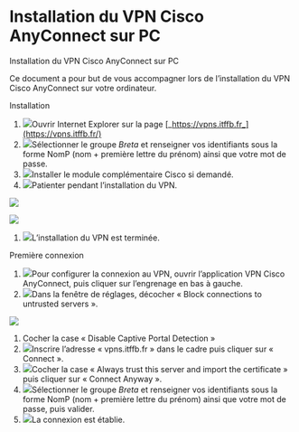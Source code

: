 # Installation du VPN Cisco AnyConnect sur PC

Installation du VPN Cisco AnyConnect sur PC

Ce document a pour but de vous accompagner lors de l’installation du VPN Cisco AnyConnect sur votre ordinateur.

Installation

1. ![](../.gitbook/assets/0.jpeg)Ouvrir Internet Explorer sur la page [_https://vpns.itffb.fr_](https://vpns.itffb.fr/)
2. ![](../.gitbook/assets/1.jpeg)Sélectionner le groupe _Breta_ et renseigner vos identifiants sous la forme NomP \(nom + première lettre du prénom\) ainsi que votre mot de passe.
3. ![](../.gitbook/assets/2.jpeg)Installer le module complémentaire Cisco si demandé.
4. ![](../.gitbook/assets/3.jpeg)Patienter pendant l’installation du VPN.

![](../.gitbook/assets/4.jpeg)

![](../.gitbook/assets/5.jpeg)

1. ![](../.gitbook/assets/6.jpeg)L’installation du VPN est terminée.

Première connexion

1. ![](../.gitbook/assets/7.png)Pour configurer la connexion au VPN, ouvrir l’application VPN Cisco AnyConnect, puis cliquer sur l’engrenage en bas à gauche.
2. ![](../.gitbook/assets/8.png)Dans la fenêtre de réglages, décocher « Block connections to untrusted servers ».

![](../.gitbook/assets/9.png)

1. Cocher la case « Disable Captive Portal Detection »
2. ![](../.gitbook/assets/10.png)Inscrire l’adresse « vpns.itffb.fr » dans le cadre puis cliquer sur « Connect ».
3. ![](../.gitbook/assets/11.png)Cocher la case « Always trust this server and import the certificate » puis cliquer sur « Connect Anyway ».
4. ![](../.gitbook/assets/12.png)Sélectionner le groupe _Breta_ et renseigner vos identifiants sous la forme NomP \(nom + première lettre du prénom\) ainsi que votre mot de passe, puis valider.
5. ![](../.gitbook/assets/13.jpeg)La connexion est établie.

